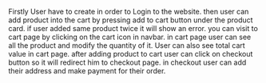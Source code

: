 Firstly User have to create in order to Login to the website.
then user can add product into the cart by pressing add to cart button under the product card.
if user added same product twice it will show an error.
you can visit to cart page by clicking on the cart icon in navbar.
in cart page user can see all the product and modify the quantity of it.
User can also see total cart value in cart page.
after adding product to cart user can click on checkout button so it will redirect him to checkout page.
in checkout user can add their address and make payment for their order.
